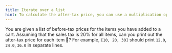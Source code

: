```yaml
---
title: Iterate over a list
hint: To calculate the after-tax price, you can use a multiplication operator (e.g., `price * 1.2`).
---
```


You are given a list of before-tax prices for the items you have added to a cart. Assuming that the sales tax is 20% for all items, can you print out the after-tax price for each item 🧮? For example, `[10, 20, 30]` should print `12.0`, `24.0`, `36.0` in separate lines.
